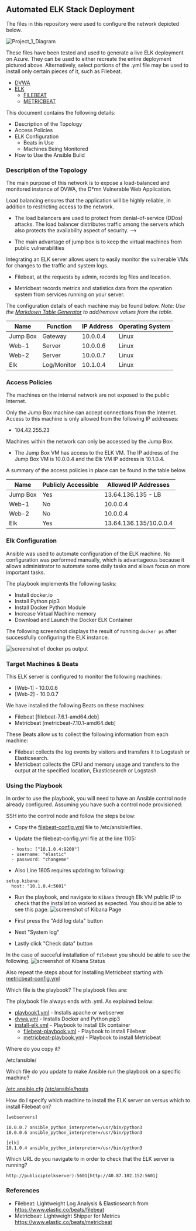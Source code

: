 ## Automated ELK Stack Deployment

The files in this repository were used to configure the network depicted below.

![Project_1_Diagram](Images/Cloud_Diagram_with_Elk.png)

These files have been tested and used to generate a live ELK deployment on Azure. They can be used to either recreate the entire deployment pictured above. Alternatively, select portions of the .yml file may be used to install only certain pieces of it, such as Filebeat.

  - [DVWA](Ansible/dvwa.yml)
  - [ELK](Ansible/install-elk.yml)
    - [FILEBEAT](Ansible/filebeat-playbook.yml)
    - [METRICBEAT](Ansible/metricbeat-playbook.yml)

This document contains the following details:
- Description of the Topology
- Access Policies
- ELK Configuration
  - Beats in Use
  - Machines Being Monitored
- How to Use the Ansible Build


### Description of the Topology

The main purpose of this network is to expose a load-balanced and monitored instance of DVWA, the D*mn Vulnerable Web Application.

Load balancing ensures that the application will be highly reliable, in addition to restricting access to the network.

- The load balancers are used to protect from denial-of-service (DDos) attacks. The load balancer distributes traffic among the servers which also protects the availability aspect of security. -->

- The main advantage of jump box is to keep the virtual machines from public vulnerabilities

Integrating an ELK server allows users to easily monitor the vulnerable VMs for changes to the traffic and system logs.

- Filebeat, at the requests by admin, records log files and location.

- Metricbeat records metrics and statistics data from the operation system from services running on your server. 

The configuration details of each machine may be found below.
_Note: Use the [Markdown Table Generator](http://www.tablesgenerator.com/markdown_tables) to add/remove values from the table_.

| Name     | Function | IP Address | Operating System |
|----------|----------|------------|------------------|
| Jump Box | Gateway  | 10.0.0.4   | Linux            |
| Web-1    | Server   | 10.0.0.6   | Linux            |
| Web-2    | Server   | 10.0.0.7   | Linux            |  
| Elk      | Log/Monitor| 10.1.0.4 | Linux            |

### Access Policies
The machines on the internal network are not exposed to the public Internet. 

Only the Jump Box machine can accept connections from the Internet. Access to this machine is only allowed from the following IP addresses:

- 104.42.255.23

Machines within the network can only be accessed by the Jump Box.

- The Jump Box VM has access to the ELK VM. The IP address of the Jump Box VM is 10.0.0.4 and the Elk VM IP address is 10.1.0.4.

A summary of the access policies in place can be found in the table below.

| Name     | Publicly Accessible | Allowed IP Addresses |
|----------|---------------------|----------------------|
| Jump Box | Yes                 | 13.64.136.135 - LB   |
| Web-1    | No                  | 10.0.0.4             |
| Web-2    | No                  | 10.0.0.4             |
| Elk      | Yes                 | 13.64.136.135/10.0.0.4|

### Elk Configuration

Ansible was used to automate configuration of the ELK machine. No configuration was performed manually, which is advantageous because it allows administrator to automate some daily tasks and allows focus on more important tasks. 

The playbook implements the following tasks:
- Install docker.io
- Install Python pip3
- Install Docker Python Module
- Increase Virtual Machine memory
- Download and Launch the Docker ELK Container

The following screenshot displays the result of running `docker ps` after successfully configuring the ELK instance.

![screenshot of docker ps output](Images/docker_ps_output.png)

### Target Machines & Beats
This ELK server is configured to monitor the following machines:
- [Web-1] - 10.0.0.6
- [Web-2] - 10.0.0.7

We have installed the following Beats on these machines:
- Filebeat [filebeat-7.6.1-amd64.deb]
- Metricbeat [metricbeat-7.10.1-amd64.deb]

These Beats allow us to collect the following information from each machine:
- Filebeat collects the log events by visitors and transfers it to Logstash or Elasticsearch.
- Metricbeat collects the CPU and memory usage and transfers to the output at the specified location, Ekasticsearch or Logstash. 

### Using the Playbook
In order to use the playbook, you will need to have an Ansible control node already configured. Assuming you have such a control node provisioned: 

SSH into the control node and follow the steps below:
- Copy the [filebeat-config.yml](Ansible/filebeat-config.yml) file to /etc/ansible/files.

- Update the filebeat-config.yml file at the line 1105:
```
  - hosts: ["10.1.0.4:9200"]
  - username: "elastic"
  - password: "changeme"
```
- Also Line 1805 requires updating to following:
```
setup.kibana:
  host: "10.1.0.4:5601"
```

- Run the playbook, and navigate to `Kibana` through Elk VM public IP to check that the installation worked as expected. You should be able to see this page.
![screenshot of Kibana Page](Images/Kibana_Page.png)

- First press the "Add log data" button
- Next "System log"
- Lastly click "Check data" button

In the case of succeful installation of `filebeat` you should be able to see the following.
![screenshot of Kibana Status](Images/Kibana_Filebeat.png)

 Also repeat the steps about for Installing Metricbeat starting with [metricbeat-config.yml](Ansible/metricbeat-config.yml)

Which file is the playbook? The playbook files are:

The playbook file always ends with .yml. As explained below:

- [playbook1.yml](Ansible/playbook1.yml) - Installs apache or webserver
- [dvwa.yml](Ansible/dvwa.yml) - Installs Docker and Python pip3 
- [install-elk.yml](Ansible/install-elk.yml) - Playbook to install Elk container
  - [filebeat-playbook.yml](Ansible/filebeat-playbook.yml) - Playbook to install Filebeat
  - [metricbeat-playbook.yml](Ansible/metricbeat-playbook.yml) - Playbook to install Metricbeat

Where do you copy it?

/etc/ansible/

Which file do you update to make Ansible run the playbook on a specific machine?

[/etc.ansible.cfg](Ansible/ansible.cfg)
[/etc/ansible/hosts](Ansible/hosts)

How do I specify which machine to install the ELK server on versus which to install Filebeat on?
```
[webservers]

10.0.0.7 ansible_python_interpreter=/usr/bin/python3
10.0.0.6 ansible_python_interpreter=/usr/bin/python3

[elk]
10.1.0.4 ansible_python_interpreter=/usr/bin/python3
```
Which URL do you navigate to in order to check that the ELK server is running?
```
http://publicip(elkserver):5601[http://40.87.102.152:5601]
```

### References

- Filebeat: Lightweight Log Analysis & Elasticsearch from https://www.elastic.co/beats/filebeat 
- Metricbeat: Lightweight Shipper for Metrics https://www.elastic.co/beats/metricbeat